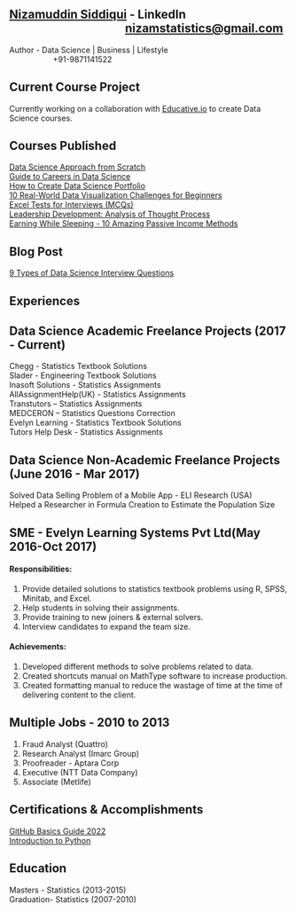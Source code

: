 ## [Nizamuddin Siddiqui](https://www.linkedin.com/in/nizamuddinsiddiqui/) - LinkedIn &nbsp;&nbsp;&nbsp;&nbsp;&nbsp;&nbsp;&nbsp;&nbsp;&nbsp;&nbsp;&nbsp;&nbsp;&nbsp;&nbsp;&nbsp;&nbsp;&nbsp;&nbsp;&nbsp;&nbsp;&nbsp;&nbsp;&nbsp;&nbsp;&nbsp;&nbsp;&nbsp;&nbsp;&nbsp;&nbsp;&nbsp;&nbsp;&nbsp;&nbsp;&nbsp;&nbsp;&nbsp;&nbsp;&nbsp;&nbsp;&nbsp;&nbsp;nizamstatistics@gmail.com
Author - Data Science | Business | Lifestyle&nbsp; &nbsp; &nbsp; &nbsp; &nbsp; &nbsp; &nbsp; &nbsp; &nbsp; &nbsp; &nbsp; &nbsp; &nbsp; &nbsp; &nbsp; &nbsp; &nbsp; &nbsp; &nbsp; &nbsp; &nbsp; &nbsp; &nbsp; &nbsp; &nbsp; &nbsp; &nbsp; &nbsp; &nbsp; &nbsp; &nbsp; &nbsp; &nbsp; &nbsp; &nbsp; &nbsp; &nbsp; &nbsp; +91-9871141522
  
## Current Course Project
Currently working on a collaboration with [Educative.io](https://www.educative.io/) to create Data Science courses.

## Courses Published
[Data Science Approach from Scratch](https://www.udemy.com/course/data-science-approach-from-scratch/)\
[Guide to Careers in Data Science](https://www.udemy.com/course/complete-guide-to-crack-a-data-science-interview/)\
[How to Create Data Science Portfolio](https://www.skillshare.com/classes/How-to-Create-Data-Science-Portfolio-Tips-for-Beginners/463519035)\
[10 Real-World Data Visualization Challenges for Beginners](https://www.skillshare.com/classes/Data-Science-10-Real-World-Data-Visualization-Challenges-for-beginners/1729917058)\
[Excel Tests for Interviews (MCQs)](https://www.udemy.com/course/excel-tests-for-interviews/)\
[Leadership Development: Analysis of Thought Process](https://www.udemy.com/course/leadership-development/)\
[Earning While Sleeping - 10 Amazing Passive Income Methods](https://www.udemy.com/course/passive-income-methods/)

## Blog Post
[9 Types of Data Science Interview Questions](https://blog.udemy.com/data-science-interview-questions/)

## Experiences

## Data Science Academic Freelance Projects (2017 - Current)
Chegg - Statistics Textbook Solutions\
Slader - Engineering Textbook Solutions\
Inasoft Solutions - Statistics Assignments\
AllAssignmentHelp(UK) - Statistics Assignments\
Transtutors – Statistics Assignments\
MEDCERON – Statistics Questions Correction\
Evelyn Learning - Statistics Textbook Solutions\
Tutors Help Desk - Statistics Assignments

## Data Science Non-Academic Freelance Projects (June 2016 - Mar 2017)
Solved Data Selling Problem of a Mobile App - ELI Research (USA)\
Helped a Researcher in Formula Creation to Estimate the Population Size

## SME - Evelyn Learning Systems Pvt Ltd(May 2016-Oct 2017)
#### Responsibilities:
1. Provide detailed solutions to statistics textbook problems using R, SPSS, Minitab, and Excel.
2. Help students in solving their assignments.
3. Provide training to new joiners & external solvers.
4. Interview candidates to expand the team size.

#### Achievements:
1. Developed different methods to solve problems related to data.
2. Created shortcuts manual on MathType software to increase production.
3. Created formatting manual to reduce the wastage of time at the time of delivering content to the client.

## Multiple Jobs - 2010 to 2013
1. Fraud Analyst (Quattro)
2. Research Analyst (Imarc Group)
3. Proofreader - Aptara Corp
4. Executive (NTT Data Company)
5. Associate (Metlife)

## Certifications & Accomplishments
[GitHub Basics Guide 2022](https://www.udemy.com/certificate/UC-5d523eab-8a7c-4b8f-8b0c-30316da112de/)\
[Introduction to Python](https://www.datacamp.com/statement-of-accomplishment/course/acbf6c2dec722822114b669b5434ffe8d5612e9b?share=true)

## Education
Masters - Statistics (2013-2015)\
Graduation- Statistics (2007-2010)
